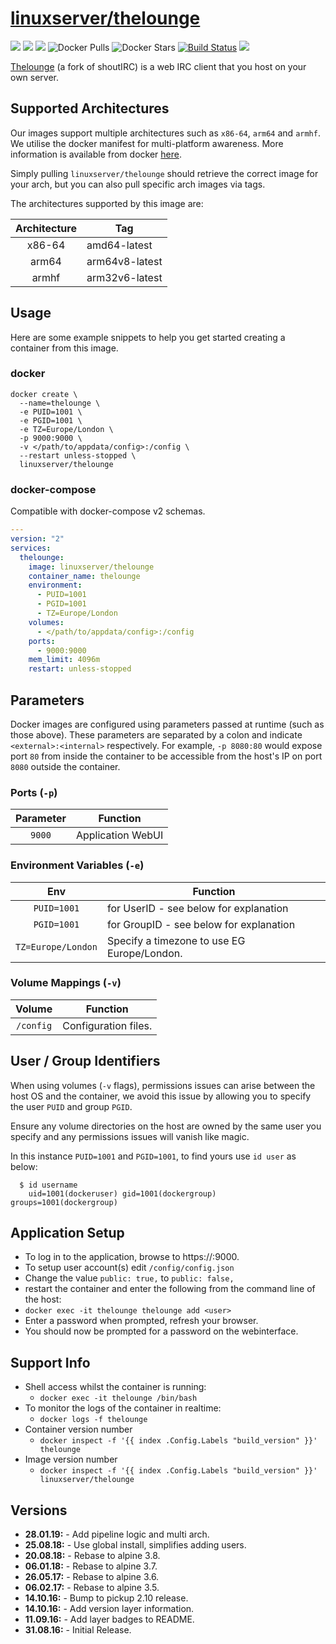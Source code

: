 # [linuxserver/thelounge](https://github.com/linuxserver/docker-thelounge)

[![](https://img.shields.io/discord/354974912613449730.svg?logo=discord&label=LSIO%20Discord&style=flat-square)](https://discord.gg/YWrKVTn)
[![](https://images.microbadger.com/badges/version/linuxserver/thelounge.svg)](https://microbadger.com/images/linuxserver/thelounge "Get your own version badge on microbadger.com")
[![](https://images.microbadger.com/badges/image/linuxserver/thelounge.svg)](https://microbadger.com/images/linuxserver/thelounge "Get your own version badge on microbadger.com")
![Docker Pulls](https://img.shields.io/docker/pulls/linuxserver/thelounge.svg)
![Docker Stars](https://img.shields.io/docker/stars/linuxserver/thelounge.svg)
[![Build Status](https://ci.linuxserver.io/buildStatus/icon?job=Docker-Pipeline-Builders/docker-thelounge/master)](https://ci.linuxserver.io/job/Docker-Pipeline-Builders/job/docker-thelounge/job/master/)
[![](https://lsio-ci.ams3.digitaloceanspaces.com/linuxserver/thelounge/latest/badge.svg)](https://lsio-ci.ams3.digitaloceanspaces.com/linuxserver/thelounge/latest/index.html)

[Thelounge](https://thelounge.github.io/) (a fork of shoutIRC) is a web IRC client that you host on your own server.

## Supported Architectures

Our images support multiple architectures such as `x86-64`, `arm64` and `armhf`. We utilise the docker manifest for multi-platform awareness. More information is available from docker [here](https://github.com/docker/distribution/blob/master/docs/spec/manifest-v2-2.md#manifest-list). 

Simply pulling `linuxserver/thelounge` should retrieve the correct image for your arch, but you can also pull specific arch images via tags.

The architectures supported by this image are:

| Architecture | Tag |
| :----: | --- |
| x86-64 | amd64-latest |
| arm64 | arm64v8-latest |
| armhf | arm32v6-latest |


## Usage

Here are some example snippets to help you get started creating a container from this image.

### docker

```
docker create \
  --name=thelounge \
  -e PUID=1001 \
  -e PGID=1001 \
  -e TZ=Europe/London \
  -p 9000:9000 \
  -v </path/to/appdata/config>:/config \
  --restart unless-stopped \
  linuxserver/thelounge
```


### docker-compose

Compatible with docker-compose v2 schemas.

```yaml
---
version: "2"
services:
  thelounge:
    image: linuxserver/thelounge
    container_name: thelounge
    environment:
      - PUID=1001
      - PGID=1001
      - TZ=Europe/London
    volumes:
      - </path/to/appdata/config>:/config
    ports:
      - 9000:9000
    mem_limit: 4096m
    restart: unless-stopped
```

## Parameters

Docker images are configured using parameters passed at runtime (such as those above). These parameters are separated by a colon and indicate `<external>:<internal>` respectively. For example, `-p 8080:80` would expose port `80` from inside the container to be accessible from the host's IP on port `8080` outside the container.

### Ports (`-p`)

| Parameter | Function |
| :----: | --- |
| `9000` | Application WebUI |


### Environment Variables (`-e`)

| Env | Function |
| :----: | --- |
| `PUID=1001` | for UserID - see below for explanation |
| `PGID=1001` | for GroupID - see below for explanation |
| `TZ=Europe/London` | Specify a timezone to use EG Europe/London. |

### Volume Mappings (`-v`)

| Volume | Function |
| :----: | --- |
| `/config` | Configuration files. |



## User / Group Identifiers

When using volumes (`-v` flags), permissions issues can arise between the host OS and the container, we avoid this issue by allowing you to specify the user `PUID` and group `PGID`.

Ensure any volume directories on the host are owned by the same user you specify and any permissions issues will vanish like magic.

In this instance `PUID=1001` and `PGID=1001`, to find yours use `id user` as below:

```
  $ id username
    uid=1001(dockeruser) gid=1001(dockergroup) groups=1001(dockergroup)
```

## Application Setup

 * To log in to the application, browse to https://<hostip>:9000.
* To setup user account(s) edit `/config/config.json`
* Change the value `public: true,` to `public: false,`
* restart the container and enter the following from the command line of the host:
* `docker exec -it thelounge thelounge add <user>`
* Enter a password when prompted, refresh your browser.
* You should now be prompted for a password on the webinterface. 


## Support Info

* Shell access whilst the container is running: 
  * `docker exec -it thelounge /bin/bash`
* To monitor the logs of the container in realtime: 
  * `docker logs -f thelounge`
* Container version number 
  * `docker inspect -f '{{ index .Config.Labels "build_version" }}' thelounge`
* Image version number
  * `docker inspect -f '{{ index .Config.Labels "build_version" }}' linuxserver/thelounge`

## Versions

* **28.01.19:** - Add pipeline logic and multi arch.
* **25.08.18:** - Use global install, simplifies adding users.
* **20.08.18:** - Rebase to alpine 3.8.
* **06.01.18:** - Rebase to alpine 3.7.
* **26.05.17:** - Rebase to alpine 3.6.
* **06.02.17:** - Rebase to alpine 3.5.
* **14.10.16:** - Bump to pickup 2.10 release.
* **14.10.16:** - Add version layer information.
* **11.09.16:** - Add layer badges to README.
* **31.08.16:** - Initial Release.
